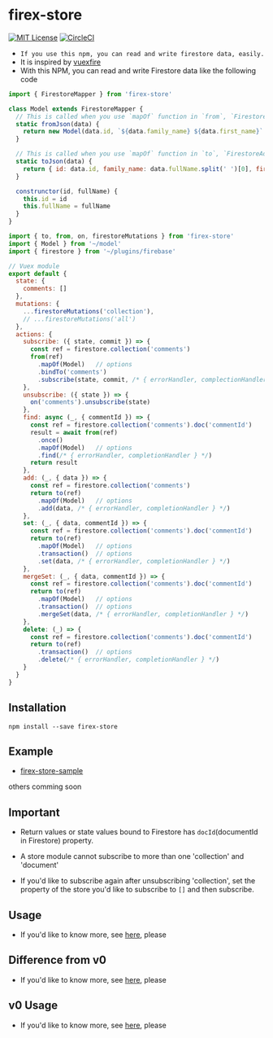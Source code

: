 # firex-store

[![MIT License](http://img.shields.io/badge/license-MIT-blue.svg?style=flat)](LICENSE)
[![CircleCI](https://circleci.com/gh/nor-ko-hi-jp/firex-store.svg?style=svg)](https://circleci.com/gh/nor-ko-hi-jp/firex-store)

- `If you use this npm, you can read and write firestore data, easily.`
- It is inspired by [vuexfire](https://github.com/vuejs/vuefire)
- With this NPM, you can read and write Firestore data like the following code
```js
import { FirestoreMapper } from 'firex-store'

class Model extends FirestoreMapper {
  // This is called when you use `mapOf` function in `from`, `FirestoreSubscriber`, `FirestoreFinder`
  static fromJson(data) {
    return new Model(data.id, `${data.family_name} ${data.first_name}` )
  }

  // This is called when you use `mapOf` function in `to`, `FirestoreAdder`, `FirestoreSetter`, `FirestoreMergeSetter`
  static toJson(data) {
    return { id: data.id, family_name: data.fullName.split(' ')[0], first_name: data.fullName.split(' ')[1] }
  }

  construnctor(id, fullName) {
    this.id = id
    this.fullName = fullName
  }
}
```

```js
import { to, from, on, firestoreMutations } from 'firex-store'
import { Model } from '~/model'
import { firestore } from '~/plugins/firebase'

// Vuex module
export default {
  state: {
    comments: []
  },
  mutations: {
    ...firestoreMutations('collection'),
    // ...firestoreMutations('all')
  },
  actions: {
    subscribe: ({ state, commit }) => {
      const ref = firestore.collection('comments')
      from(ref)
        .mapOf(Model)   // options
        .bindTo('comments')
        .subscribe(state, commit, /* { errorHandler, complectionHandler, afterMutationCalled } */)
    },
    unsubscribe: ({ state }) => {
      on('comments').unsubscribe(state)
    },
    find: async (_, { commentId }) => {
      const ref = firestore.collection('comments').doc('commentId')
      result = await from(ref)
        .once()
        .mapOf(Model)   // options
        .find(/* { errorHandler, completionHandler } */)
      return result
    },
    add: (_, { data }) => {
      const ref = firestore.collection('comments')
      return to(ref)
        .mapOf(Model)   // options
        .add(data, /* { errorHandler, completionHandler } */)
    },
    set: (_, { data, commentId }) => {
      const ref = firestore.collection('comments').doc('commentId')
      return to(ref)
        .mapOf(Model)   // options
        .transaction()  // options
        .set(data, /* { errorHandler, completionHandler } */)
    },
    mergeSet: (_, { data, commentId }) => {
      const ref = firestore.collection('comments').doc('commentId')
      return to(ref)
        .mapOf(Model)   // options
        .transaction()  // options
        .mergeSet(data, /* { errorHandler, completionHandler } */)
    },
    delete: (_) => {
      const ref = firestore.collection('comments').doc('commentId')
      return to(ref)
        .transaction()  // options
        .delete(/* { errorHandler, completionHandler } */)
    }
  }
}
```

## Installation

```
npm install --save firex-store
```

## Example

- [firex-store-sample](https://github.com/nor-ko-hi-jp/firex-store-sample)

others comming soon

## Important

- Return values or state values bound to Firestore has `docId`(documentId in Firestore) property.

- A store module cannot subscribe to more than one 'collection' and 'document'

- If you'd like to subscribe again after unsubscribing 'collection', set the property of the store you'd like to subscribe to `[]` and then subscribe.


## Usage
- If you'd like to know more, see [here](docs/v1/v1-usage.md), please


## Difference from v0

- If you'd like to know more, see [here](docs/v1/v1-difference-from-v0.md), please

## v0 Usage

- If you'd like to know more, see [here](docs/v0/v0-usage.md), please